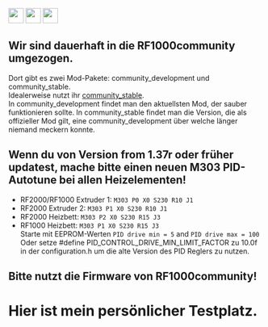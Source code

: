[<img src="https://upload.wikimedia.org/wikipedia/commons/thumb/a/ae/Flag_of_the_United_Kingdom.svg/100px-Flag_of_the_United_Kingdom.svg.png" height="30">](README.md)
[<img src="https://upload.wikimedia.org/wikipedia/commons/thumb/a/a4/Flag_of_the_United_States.svg/100px-Flag_of_the_United_States.svg.png" height="30">](README.md)
[<img src="https://upload.wikimedia.org/wikipedia/commons/thumb/b/ba/Flag_of_Germany.svg/100px-Flag_of_Germany.svg.png" height="30">](README.de_DE.md)

## Wir sind dauerhaft in die RF1000community umgezogen. 
Dort gibt es zwei Mod-Pakete: community_development und community_stable.  
Idealerweise nutzt ihr [community_stable](https://github.com/RF1000community/Repetier-Firmware).  
In community_development findet man den aktuellsten Mod, der sauber funktionieren sollte.
In community_stable findet man die Version, die als offizieller Mod gilt, eine community_development über welche länger niemand meckern konnte.

## Wenn du von Version from 1.37r oder früher updatest, mache bitte einen neuen M303 PID-Autotune bei allen Heizelementen!  
- RF2000/RF1000 Extruder 1: `M303 P0 X0 S230 R10 J1`
- RF2000 Extruder 2: `M303 P1 X0 S230 R10 J1`
- RF2000 Heizbett: `M303 P2 X0 S230 R15 J3`
- RF1000 Heizbett: `M303 P1 X0 S230 R15 J3`  
Starte mit EEPROM-Werten `PID drive min = 5` and `PID drive max = 100`  
Oder setze #define PID_CONTROL_DRIVE_MIN_LIMIT_FACTOR zu 10.0f in der configuration.h um die alte Version des PID Reglers zu nutzen.

## Bitte nutzt die Firmware von RF1000community!

# Hier ist mein persönlicher Testplatz.